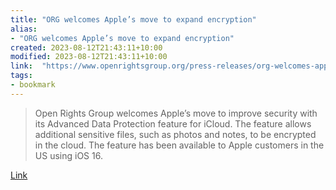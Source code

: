 ```yaml
---
title: "ORG welcomes Apple’s move to expand encryption"
alias:
- "ORG welcomes Apple’s move to expand encryption"
created: 2023-08-12T21:43:11+10:00
modified: 2023-08-12T21:43:11+10:00
link:  "https://www.openrightsgroup.org/press-releases/org-welcomes-apples-move-to-expand-encryption/"
tags:
- bookmark
---
```


> Open Rights Group welcomes Apple’s move to improve security with its Advanced Data Protection feature for iCloud. The feature allows additional sensitive files, such as photos and notes, to be encrypted in the cloud. The feature has been available to Apple customers in the US using iOS 16.

[Link](https://www.openrightsgroup.org/press-releases/org-welcomes-apples-move-to-expand-encryption/)